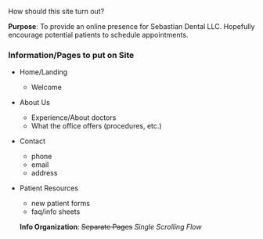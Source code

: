 How should this site turn out?

**Purpose**: To provide an online presence for Sebastian Dental LLC. Hopefully encourage potential patients to schedule appointments.

### Information/Pages to put on Site
* Home/Landing
  * Welcome
* About Us
  * Experience/About doctors
  * What the office offers (procedures, etc.)
* Contact
  * phone
  * email
  * address
* Patient Resources
  * new patient forms
  * faq/info sheets
  
  **Info Organization**:  ~~Separate Pages~~   *Single Scrolling Flow*
  
  
  
  



